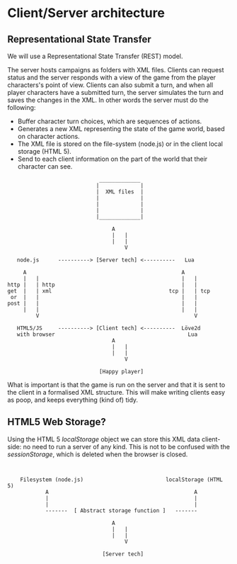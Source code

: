 Client/Server architecture
==========================


Representational State Transfer
-------------------------------

We will use a Representational State Transfer (REST) model.

The server hosts campaigns as folders with XML files. Clients can request status 
and the server responds with a view of the game from the player characters's 
point of view.
Clients can also submit a turn, and when all player characters have a submitted 
turn, the server simulates the turn and saves the changes in the XML.
In other words the server must do the following:

+ Buffer character turn choices, which are sequences of actions.
+ Generates a new XML representing the state of the game world, based on 
character actions.
+ The XML file is stored on the file-system (node.js) or in the client local
storage (HTML 5).
+ Send to each client information on the part of the world that their character 
can see.


~~~~
                             _____________
                            |             |
                            |  XML files  |
                            |             |
                            |             |
                            |             |
                            |_____________|

                                 A   
                                 |   |
                                 |   |
                                     V

   node.js      ----------> [Server tech] <----------   Lua

     A                                                 A
     |   |                                             |   |
http |   | http                                        |   |
get  |   | xml                                     tcp |   | tcp
 or  |   |                                             |   |
post |   |                                             |   |
     |   |                                             |   |
	     V                                                 V

   HTML5/JS     ----------> [Client tech] <----------  Löve2d
   with browser                                          Lua
                                 A   
                                 |   |
                                 |   |
                                     V

                             [Happy player]

~~~~

What is important is that the game is run on the server and that it is sent to 
the client in a formalised XML structure. This will make writing clients easy 
as poop, and keeps everything (kind of) tidy.

HTML5 Web Storage?
------------------
Using the HTML 5 *localStorage* object we can store this XML data client-side:
no need to run a server of any kind. This is not to be confused with the 
*sessionStorage*, which is deleted when the browser is closed.


~~~~


    Filesystem (node.js)                          localStorage (HTML 5)
            A                                              A
            |                                              |
            |                                              |
            -------  [ Abstract storage function ]   ------- 

                                 A   
                                 |   |
                                 |   |
                                     V
                                     
                              [Server tech]
~~~~